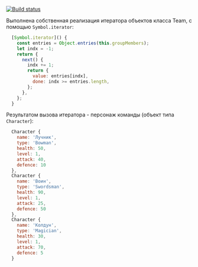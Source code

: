 [![Build status](https://ci.appveyor.com/api/projects/status/fiem75sxodf9wlh9?svg=true)](https://ci.appveyor.com/project/Go5710264/symbols-iterators)

Выполнена собственная реализация итератора объектов класса Team, с помощью `Symbol.iterator`:

```javascript
  [Symbol.iterator]() {
    const entries = Object.entries(this.groupMembers);
    let indx = -1;
    return {
      next() {
        indx += 1;
        return {
          value: entries[indx],
          done: indx >= entries.length,
        };
      },
    };
  }
```

Результатом вызова итератора - персонаж команды (объект типа `Character`):

```javascript
  Character {
    name: 'Лучник',
    type: 'Bowman',
    health: 50,
    level: 1,
    attack: 40,
    defence: 10
  },
  Character {
    name: 'Воин',
    type: 'Swordsman',
    health: 90,
    level: 1,
    attack: 25,
    defence: 50
  },
  Character {
    name: 'Колдун',
    type: 'Magician',
    health: 30,
    level: 1,
    attack: 70,
    defence: 5
  }
```